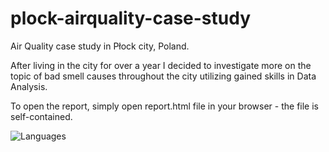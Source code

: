 # plock-airquality-case-study
Air Quality case study in Płock city, Poland.

After living in the city for over a year I decided to investigate more on the topic of bad smell causes throughout the city utilizing gained skills in Data Analysis.

To open the report, simply open report.html file in your browser - the file is self-contained.

![Languages](https://img.shields.io/badge/languages-R,SQL,Python-blue)
